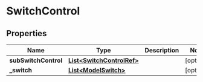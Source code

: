 
# SwitchControl

## Properties
Name | Type | Description | Notes
------------ | ------------- | ------------- | -------------
**subSwitchControl** | [**List&lt;SwitchControlRef&gt;**](SwitchControlRef.md) |  |  [optional]
**_switch** | [**List&lt;ModelSwitch&gt;**](ModelSwitch.md) |  |  [optional]



